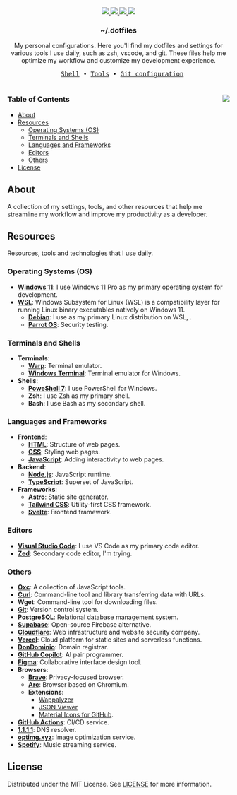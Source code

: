 <div id="header" align="center">
  <a href="https://github.com/yupanquidev/dotfiles/stargazers">
    <img src="https://img.shields.io/github/stars/yupanquidev/dotfiles?color=e5c76b&labelColor=22292b&style=for-the-badge">
  </a>
  <a href="https://github.com/yupanquidev/dotfiles/issues">
    <img src="https://img.shields.io/github/issues/yupanquidev/dotfiles?color=67b0e8&labelColor=22292b&style=for-the-badge">
  </a>
  <a href="https://github.com/yupanquidev/dotfiles/network/members">
    <img src="https://img.shields.io/github/forks/yupanquidev/dotfiles?color=8ccf7e&labelColor=22292b&style=for-the-badge">
  </a>
  <a href="https://github.com/yupanquidev/dotfiles?tab=MIT-1-ov-file#readme">
    <img src="https://img.shields.io/github/license/yupanquidev/dotfiles?style=for-the-badge&labelColor=22292b&color=FF6A6A">
  </a>
</div>
<h3 align="center">~/.dotfiles</h3>
<p align="center">My personal configurations. Here you'll find my dotfiles and settings for various tools I use daily, such as zsh, vscode, and git. These files help me optimize my workflow and customize my development experience.</p>
<pre align="center">
  <a href="/shell/">Shell</a> • <a href="#resources">Tools</a> • <a href="/git/">Git configuration</a>
</pre>
<h1>
  <a href="#">
    <img align="right" src="https://badges.pufler.dev/visits/yupanquidev/dotfiles?style=flat-square&label=&color=000000&logo=github&logoColor=white&labelColor=000000"/>
  </a>
</h1>

### Table of Contents
- [About](#about)
- [Resources](#resources)
  - [Operating Systems (OS)](#operating-systems-os)
  - [Terminals and Shells](#terminals-and-shells)
  - [Languages and Frameworks](#languages-and-frameworks)
  - [Editors](#editors)
  - [Others](#others)
- [License](#license)
## About
A collection of my settings, tools, and other resources that help me streamline my workflow and improve my productivity as a developer.
## Resources
Resources, tools and technologies that I use daily.
### Operating Systems (OS)
- **[Windows 11](https://www.microsoft.com/en-us/software-download/windows11)**: I use Windows 11 Pro as my primary operating system for development.
- **[WSL](https://learn.microsoft.com/en-us/windows/wsl/)**: Windows Subsystem for Linux (WSL) is a compatibility layer for running Linux binary executables natively on Windows 11.
  - **[Debian](https://www.debian.org/)**: I use as my primary Linux distribution on WSL, .
  - **[Parrot OS](https://parrotsec.org/)**: Security testing.
### Terminals and Shells
- **Terminals**:
  - **[Warp](https://www.warp.dev/)**: Terminal emulator.
  - **[Windows Terminal](https://github.com/microsoft/terminal)**: Terminal emulator for Windows.
- **Shells**:
  - **[PoweShell 7](https://learn.microsoft.com/en-us/powershell/scripting/whats-new/what-s-new-in-powershell-74?view=powershell-7.4)**: I use PowerShell for Windows.
  - **Zsh**: I use Zsh as my primary shell.
  - **Bash**: I use Bash as my secondary shell.
### Languages and Frameworks
- **Frontend**:
  - **[HTML](https://developer.mozilla.org/en-US/docs/Web/HTML)**: Structure of web pages.
  - **[CSS](https://developer.mozilla.org/en-US/docs/Web/CSS)**: Styling web pages.
  - **[JavaScript](https://developer.mozilla.org/en-US/docs/Web/JavaScript)**: Adding interactivity to web pages.
- **Backend**:
  - **[Node.js](https://nodejs.org/)**: JavaScript runtime.
  - **[TypeScript](https://www.typescriptlang.org/)**: Superset of JavaScript.
- **Frameworks**:
  - **[Astro](https://astro.build/)**: Static site generator.
  - **[Tailwind CSS](https://tailwindcss.com/)**: Utility-first CSS framework.
  - **[Svelte](https://svelte.dev/)**: Frontend framework.
### Editors
- **[Visual Studio Code](https://code.visualstudio.com/)**: I use VS Code as my primary code editor.
- **[Zed](https://zed.dev/)**: Secondary code editor, I'm trying.
### Others
- **[Oxc](https://oxc.rs/)**: A collection of JavaScript tools.
- **[Curl](https://curl.se/)**: Command-line tool and library transferring data with URLs.
- **Wget**: Command-line tool for downloading files.
- **[Git](https://git-scm.com/)**: Version control system.
- **[PostgreSQL](https://www.postgresql.org/)**: Relational database management system.
- **[Supabase](https://supabase.com/)**: Open-source Firebase alternative.
- **[Cloudflare](https://www.cloudflare.com/)**: Web infrastructure and website security company.
- **[Vercel](https://vercel.com/)**: Cloud platform for static sites and serverless functions.
- **[DonDominio](https://www.dondominio.com/)**: Domain registrar.
- **[GitHub Copilot](https://github.com/features/copilot)**: AI pair programmer.
- **[Figma](https://www.figma.com/)**: Collaborative interface design tool.
- **Browsers**:
  - **[Brave](https://brave.com/)**: Privacy-focused browser.
  - **[Arc](https://arc.net/)**: Browser based on Chromium.
  - **Extensions**: 
    - [Wappalyzer](https://chromewebstore.google.com/detail/wappalyzer-technology-pro/gppongmhjkpfnbhagpmjfkannfbllamg) 
    - [JSON Viewer](https://chromewebstore.google.com/detail/json-viewer/gbmdgpbipfallnflgajpaliibnhdgobh)
    - [Material Icons for GitHub](https://chromewebstore.google.com/detail/material-icons-for-github/bggfcpfjbdkhfhfmkjpbhnkhnpjjeomc).
- **[GitHub Actions](https://github.com/features/actions)**: CI/CD service.
- **[1.1.1.1](https://one.one.one.one/)**: DNS resolver.
- **[optimg.xyz](https://www.optimg.xyz/)**: Image optimization service.
- **[Spotify](https://open.spotify.com/)**: Music streaming service.
## License
Distributed under the MIT License. See [LICENSE](https://github.com/yupanquidev/dotfiles/blob/main/LICENSE) for more information.

